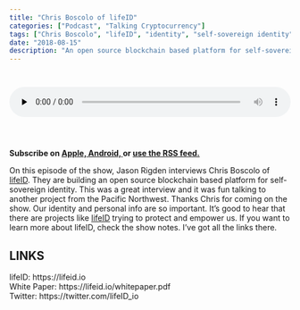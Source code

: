 ```yaml
---
title: "Chris Boscolo of lifeID"
categories: ["Podcast", "Talking Cryptocurrency"]
tags: ["Chris Boscolo", "lifeID", "identity", "self-sovereign identity", "Seattle"]
date: "2018-08-15"
description: "An open source blockchain based platform for self-sovereign identity"
---
```


<audio controls="" preload="none" style="padding-top:2em;padding-bottom:3em; width:100%;">
  <source src="http://traffic.libsyn.com/talkingcryptocurrency/TalkingCryptocurrency_022.mp3" type="audio/mpeg">
Your browser does not support the audio element.
</audio>

<p>
<strong>
Subscribe on 
        <a href="https://itunes.apple.com/us/podcast/talking-cryptocurrency/id1388099603?mt=2app=podcast">
            Apple,
        </a>
        <a href="https://www.google.com/podcasts?feed=aHR0cDovL3RhbGtpbmdjcnlwdG9jdXJyZW5jeS5saWJzeW4uY29tL3Jzcw%3D%3D">
          Android,
        </a>
        or
        <a href="http://talkingcryptocurrency.libsyn.com/rss">
          use the RSS feed.
         </a>
</strong>
</p>

	
On this episode of the show, Jason Rigden interviews Chris Boscolo of <a href="https://lifeid.io">lifeID</a>. They are building an open source blockchain based platform for self-sovereign identity. This was a great interview and it was fun talking to another project from the Pacific Northwest. Thanks Chris for coming on the show. Our identity and personal info are so important. It’s good to hear that there are projects like <a href="https://lifeid.io">lifeID</a> trying to protect and empower us. If you want to learn more about lifeID, check the show notes. I’ve got all the links there.

<h2>LINKS</h2>
lifeID: https://lifeid.io<br>
White Paper: https://lifeid.io/whitepaper.pdf<br>
Twitter: https://twitter.com/lifeID_io<br>